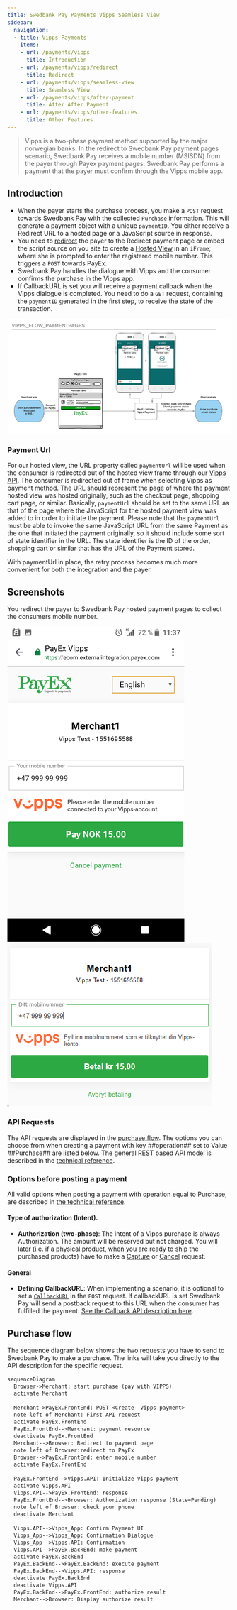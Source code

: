 ```yaml
---
title: Swedbank Pay Payments Vipps Seamless View
sidebar:
  navigation:
  - title: Vipps Payments
    items:
    - url: /payments/vipps
      title: Introduction
    - url: /payments/vipps/redirect
      title: Redirect
    - url: /payments/vipps/seamless-view
      title: Seamless View
    - url: /payments/vipps/after-payment
      title: After After Payment
    - url: /payments/vipps/other-features    
      title: Other Features
---
```


>Vipps is a two-phase payment method supported by the major norwegian banks. In the redirect to Swedbank Pay payment pages scenario,  Swedbank Pay receives a mobile number (MSISDN) from the payer through Payex payment pages. Swedbank Pay performs a payment that the payer must confirm through the Vipps mobile app.

## Introduction

* When the payer starts the purchase process, you make a `POST` request towards Swedbank Pay with the collected `Purchase` information. This will generate a payment object with a unique `paymentID`. You either receive a Redirect URL to a hosted page or a JavaScript source in response.
* You need to [redirect][reference-redirect] the payer to the Redirect payment page or embed the script source on you site to create a [Hosted View][hosted-view] in an `iFrame`; where she is prompted to enter the registered mobile number. This triggers a `POST` towards PayEx.
* Swedbank Pay handles the dialogue with Vipps and the consumer confirms the purchase in the Vipps app.
* If CallbackURL is set you will receive a payment callback when the Vipps dialogue is completed. You need to do a `GET` request, containing the `paymentID` generated in the first step, to receive the state of the transaction.

![Vipps_flow_PaymentPages.png]

### Payment Url

For our hosted view, the URL property called `paymentUrl` will be used when the consumer is redirected out of the hosted view frame through our [Vipps API][vipps-payments]. The consumer is redirected out of frame when selecting Vipps as payment method. The URL should represent the page of where the payment hosted view was hosted originally, such as the checkout page, shopping cart page, or similar. Basically, `paymentUrl` should be set to the same URL as that of the page where the JavaScript for the hosted payment view was added to in order to initiate the payment. Please note that the `paymentUrl` must be able to invoke the same JavaScript URL from the same Payment as the one that initiated the payment originally, so it should include some sort of state identifier in the URL. The state identifier is the ID of the order, shopping cart or similar that has the URL of the Payment stored.

With paymentUrl in place, the retry process becomes much more convenient for both the integration and the payer.

## Screenshots 

You redirect the payer to Swedbank Pay hosted payment pages to collect the consumers mobile number.


![Vipps mobile payment pages][Screenshot_20190304-113739.png]
![Vipps payment pages][1551695631447-890.png]

### API Requests 

The API requests are displayed in the [purchase flow](#purchase-flow). The options you can choose from when creating a payment with key ##operation## set to Value ##Purchase## are listed below. The general REST based API model is described in the [technical reference][tehnical-reference].

### Options before posting a payment 

All valid options when posting a payment with operation equal to Purchase, are described in [the technical reference][vipps-payments].

#### Type of authorization (Intent).

* **Authorization (two-phase)**: The intent of a Vipps purchase is always Authorization. The amount will be reserved but not charged. You will later (i.e. if a physical product, when you are ready to ship the purchased products) have to make a [Capture][captures] or [Cancel][cancellations] request.

#### General

* **Defining CallbackURL**: When implementing a scenario, it is optional to set a [`CallbackURL`][callbackurl] in the `POST` request. If callbackURL is set Swedbank Pay will send a postback request to this URL when the consumer has fulfilled the payment. [See the Callback API description here][callback].

## Purchase flow

The sequence diagram below shows the two requests you have to send to Swedbank Pay to make a purchase. The links will take you directly to the API description for the specific request. 

```mermaid
sequenceDiagram
  Browser->Merchant: start purchase (pay with VIPPS)
  activate Merchant

  Merchant->PayEx.FrontEnd: POST <Create  Vipps payment>
  note left of Merchant: First API request
  activate PayEx.FrontEnd
  PayEx.FrontEnd-->Merchant: payment resource
  deactivate PayEx.FrontEnd
  Merchant-->Browser: Redirect to payment page
  note left of Browser:redirect to PayEx
  Browser-->PayEx.FrontEnd: enter mobile number
  activate PayEx.FrontEnd

  PayEx.FrontEnd-->Vipps.API: Initialize Vipps payment
  activate Vipps.API
  Vipps.API-->PayEx.FrontEnd: response
  PayEx.FrontEnd-->Browser: Authorization response (State=Pending)
  note left of Browser: check your phone
  deactivate Merchant
  
  Vipps.API-->Vipps_App: Confirm Payment UI
  Vipps_App-->Vipps_App: Confirmation Dialogue
  Vipps_App-->Vipps.API: Confirmation
  Vipps.API-->PayEx.BackEnd: make payment
  activate PayEx.BackEnd
  PayEx.BackEnd-->PayEx.BackEnd: execute payment
  PayEx.BackEnd-->Vipps.API: response
  deactivate PayEx.BackEnd
  deactivate Vipps.API
  PayEx.BackEnd-->PayEx.FrontEnd: authorize result
  Merchant-->Browser: Display authorize result
```

[Vipps_flow_PaymentPages.png]: /assets/img/Vipps_flow_PaymentPages.png
[Screenshot_20190304-113739.png]: /assets/img/Screenshot_20190304-113739.png
[1551695631447-890.png]: /assets/img/1551695631447-890.png
[callback]: #
[callbackurl]: #
[cancellations]: #cancellations
[captures]: #captures
[hosted-view]: #
[reference-redirect]: #
[tehnical-reference]: #
[vipps-payments]: #
